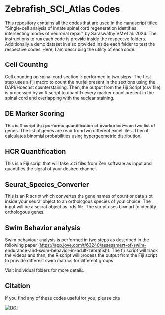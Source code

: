 # Zebrafish_SCI_Atlas Codes
This repository contains all the codes that are used in the manuscript titled "Single-cell analysis of innate spinal cord regeneration identifies intersecting modes of neuronal repair" by Saraswathy VM et al. 2024. The instructions to run each code is provide inside the respective folders. Additionally a demo dataset in also provided inside each folder to test the respective codes. Here, I am describing the utility of each code.


## Cell Counting

Cell counting on spinal cord section is performed in two steps. The first step uses a fiji macro to count the nuclei present in the sections using the DAPI/Hoechst counterstaining. Then, the output from the Fiji Script (csv file) is processed by an R script to quantify every marker count present in the spinal cord and overlapping with the nuclear staining. 

## DE Marker Scoring

This is R script that performs quantification of overlap between two list of genes. The list of genes are read from two different excel files. Then it calculates binomial probabilities using hypergeometric distribution.

## HCR Quantification

This is a Fiji script that will take .czi files from Zen software as input and quantifies the signal of your desired channel. 

## Seurat_Species_Converter

This is an R script which convertes the gene names of count or data slot inside your seurat object to an orthologous species of your choice. The input will be a seurat object as .rds file. The script uses biomart to identify orthologous genes.

## Swim Behavior analysis

Swim behaviour analysis is performed in two steps as described in the following paper (https://app.jove.com/t/63240/assessment-of-swim-endurance-and-swim-behavior-in-adult-zebrafish). The fiji script will track the videos and then, the R script will process the output from the Fiji script to provide different swim matrics for different groups. 

Visit individual folders for more details. 

## Citation

If you find any of these codes useful for you, please cite

[![DOI](https://zenodo.org/badge/657303962.svg)](https://zenodo.org/doi/10.5281/zenodo.11585742)
